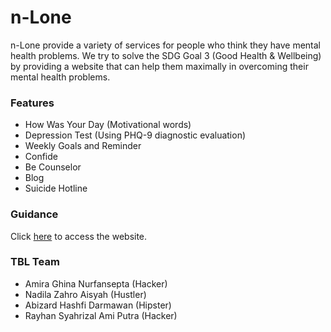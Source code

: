 # n-Lone
n-Lone provide a variety of services for people who think they have mental health problems. We try to solve the SDG Goal 3 (Good Health & Wellbeing) by providing a website that can help them maximally in overcoming their mental health problems.

### Features
* How Was Your Day (Motivational words)
* Depression Test (Using PHQ-9 diagnostic evaluation)
* Weekly Goals and Reminder
* Confide
* Be Counselor
* Blog
* Suicide Hotline

### Guidance
Click [here](https://amiragn.github.io/n-Lone/) to access the website.

### TBL Team
* Amira Ghina Nurfansepta (Hacker)
* Nadila Zahro Aisyah (Hustler)
* Abizard Hashfi Darmawan (Hipster)
* Rayhan Syahrizal Ami Putra (Hacker)
